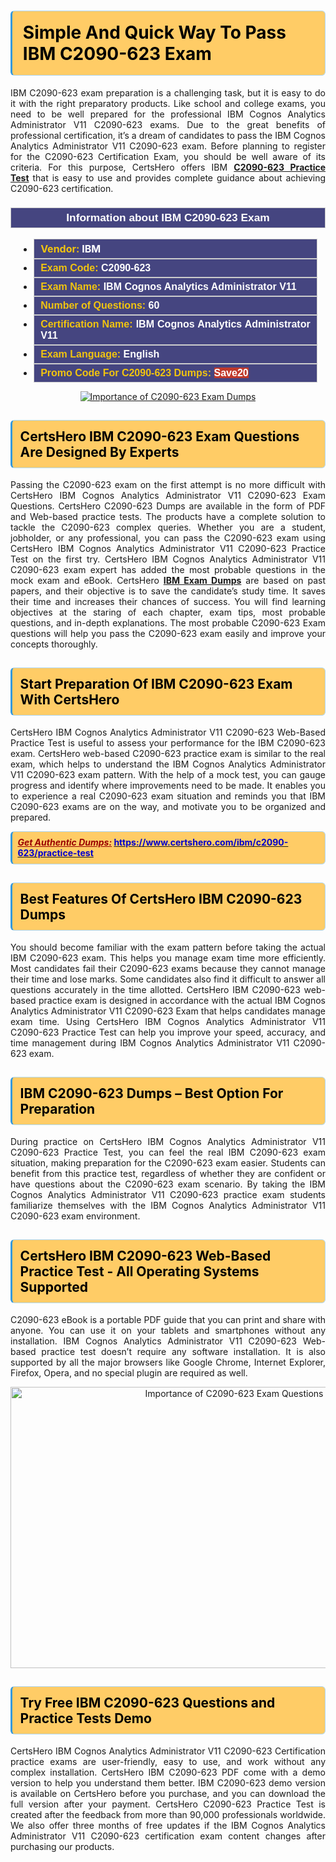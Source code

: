 <h1><strong><span style="display:block; color:#000000; background:#ffcc66; border: 0.5px solid #AED6F1 ; border-left: 3px solid #3498DB; padding: .6em; border-radius: 6px;">Simple And Quick Way To Pass IBM C2090-623 Exam</span></strong></h1>

<p style="text-align: justify;">IBM C2090-623 exam preparation is a challenging task, but it is easy to do it with the right preparatory products. Like school and college exams, you need to be well prepared for the professional IBM Cognos Analytics Administrator V11 C2090-623 exams. Due to the great benefits of professional certification, it’s a dream of candidates to pass the IBM Cognos Analytics Administrator V11 C2090-623 exam. Before planning to register for the C2090-623 Certification Exam, you should be well aware of its criteria. For this purpose, CertsHero offers IBM <a href="https://www.certshero.com/ibm/c2090-623"><strong>C2090-623 Practice Test</strong></a> that is easy to use and provides complete guidance about achieving C2090-623 certification.</p>

<h3 style="background: #454580; border: 1px solid rgb(204, 204, 204); padding: 5px 10px; text-align: center;"><span style="color:#ffffff;"><span style="font-size:11pt"><span style="line-height:normal"><span style="font-family:Calibri,sans-serif"><b><span style="font-size:13.0pt"><span cambria="">Information about IBM C2090-623 Exam</span></span></b></span></span></span></span></h3>

<ul>
	<li style="margin:0cm 10pt">
	<div style="background:#454580; border: 1px solid rgb(204, 204, 204); padding: 5px 10px; text-align: justify;"><span style="font-size:11pt"><span style="line-height:normal"><span style="tab-stops:list 36.0pt"><span style="font-fam ily:Calibri,sans-serif"><b><span style="font-size:12.0pt"><span new="" roman="" style="font-family:" times=""><span style="color:#f1c40f;">Vendor:</span> <span style="color:#ffffff;">IBM</span></span></span></b></span></span></span></span></div>
	</li>
	<li style="margin:0cm 10pt">
	<div style="background: #454580; border: 1px solid rgb(204, 204, 204); padding: 5px 10px; text-align: justify;"><span style="font-size:11pt"><span style="line-height:normal"><span style="tab-stops:list 36.0pt"><span style="font-family:Calibri,sans-serif"><b><span style="font-size:12.0pt"><span new="" roman="" style="font-family:" times=""><span style="color:#f1c40f;">Exam Code:</span> <span style="color:#ffffff;">C2090-623</span></span></span></b></span></span></span></span></div>
	</li>
	<li style="margin:0cm 10pt">
	<div style="background: #454580; border: 1px solid rgb(204, 204, 204); padding: 5px 10px; text-align: justify;"><span style="font-size:11pt"><span style="line-height:normal"><span style="tab-stops:list 36.0pt"><span style="font-family:Calibri,sans-serif"><b><span style="font-size:12.0pt"><span new="" roman="" style="font-family:" times=""><span style="color:#f1c40f;">Exam Name:</span> <span style="color:#ffffff;">IBM Cognos Analytics Administrator V11</span></span></span></b></span></span></span></span></div>
	</li>
	<li style="margin:0cm 10pt">
	<div style="background: #454580; border: 1px solid rgb(204, 204, 204); padding: 5px 10px;"><span style="font-size:11pt"><span style="line-height:normal"><span style="tab-stops:list 36.0pt"><span style="font-family:Calibri,sans-serif"><b><span style="font-size:12.0pt"><span new="" roman="" style="font-family:" times=""><span style="color:#f1c40f;">Number of Questions: </span><span style="color:#ffffff;">60</span></span></span></b></span></span></span></span></div>
	</li>
	<li style="margin:0cm 10pt">
	<div style="background: #454580; border: 1px solid rgb(204, 204, 204); padding: 5px 10px; text-align: justify;"><span style="font-size:11pt"><span style="line-height:normal"><span style="tab-stops:list 36.0pt"><span style="font-family:Calibri,sans-serif"><b><span style="font-size:12.0pt"><span new="" roman="" style="font-family:" times=""><span style="color:#f1c40f;">Certification Name:</span> <span style="color:#ffffff;">IBM Cognos Analytics Administrator V11</span></span></span></b></span></span></span></span></div>
	</li>
	<li style="margin:0cm 10pt">
	<div style="background: #454580; border: 1px solid rgb(204, 204, 204); padding: 5px 10px; text-align: justify;"><span style="font-size:11pt"><span style="line-height:normal"><span style="tab-stops:list 36.0pt"><span style="font-family:Calibri,sans-serif"><b><span style="font-size:12.0pt"><span new="" roman="" style="font-family:" times=""><span style="color:#f1c40f;">Exam Language:</span> <span style="color:#ffffff;">English</span></span></span></b></span></span></span></span></div>
	</li>
	<li style="margin:0cm 10pt">
	<div style="background: #454580; border: 1px solid rgb(204, 204, 204); padding: 5px 10px;"><span style="font-size:11pt"><span style="line-height:normal"><span style="tab-stops:list 36.0pt"><span style="font-family:Calibri,sans-serif"><b><span style="font-size:12.0pt"><span new="" roman="" style="font-family:" times=""><span style="color:#f1c40f;">Promo Code For C2090-623 Dumps: </span><span style="color:#ffffff;"><span style="background-color:#c0392b;">Save20</span></span></span></span></b></span></span></span></span></div>
	</li>
</ul>

<p style="text-align: center;"><a href="https://www.certshero.com/ibm/c2090-623" rel="NOFOLLOW"><img alt="Importance of C2090-623 Exam Dumps" src="https://i.imgur.com/UZuq4Dk.jpeg" /></a></p>

<h2><strong><span style="display:block; color:#000000; background:#ffcc66; border: 0.5px solid #AED6F1 ; border-left: 3px solid #3498DB; padding: .6em; border-radius: 6px;">CertsHero IBM C2090-623 Exam Questions Are Designed By Experts</span></strong></h2>

<p style="text-align: justify;">Passing the C2090-623 exam on the first attempt is no more difficult with CertsHero IBM Cognos Analytics Administrator V11 C2090-623 Exam Questions. CertsHero C2090-623 Dumps are available in the form of PDF and Web-based practice tests. The products have a complete solution to tackle the C2090-623 complex queries. Whether you are a student, jobholder, or any professional, you can pass the C2090-623 exam using CertsHero IBM Cognos Analytics Administrator V11 C2090-623 Practice Test on the first try. CertsHero IBM Cognos Analytics Administrator V11 C2090-623 exam expert has added the most probable questions in the mock exam and eBook. CertsHero <a href="https://www.certshero.com/ibm"><strong>IBM Exam Dumps</strong></a> are based on past papers, and their objective is to save the candidate’s study time. It saves their time and increases their chances of success. You will find learning objectives at the staring of each chapter, exam tips, most probable questions, and in-depth explanations. The most probable C2090-623 Exam questions will help you pass the C2090-623 exam easily and improve your concepts thoroughly.</p>

<h2><strong><span style="display:block; color:#000000; background:#ffcc66; border: 0.5px solid #AED6F1 ; border-left: 3px solid #3498DB; padding: .6em; border-radius: 6px;">Start Preparation Of IBM C2090-623 Exam With CertsHero</span></strong></h2>

<p style="text-align: justify;">CertsHero IBM Cognos Analytics Administrator V11 C2090-623 Web-Based Practice Test is useful to assess your performance for the IBM C2090-623 exam. CertsHero web-based C2090-623 practice exam is similar to the real exam, which helps to understand the IBM Cognos Analytics Administrator V11 C2090-623 exam pattern. With the help of a mock test, you can gauge progress and identify where improvements need to be made. It enables you to experience a real C2090-623 exam situation and reminds you that IBM C2090-623 exams are on the way, and motivate you to be organized and prepared.</p>

<p><strong><span style="display:block; color:#990000; background:#ffcc66; border: 0.5px solid #AED6F1 ; border-left: 3px solid #3498DB; padding: .6em; border-radius: 6px;"><span style="font-size:14px;"><u><i>Get Authentic Dumps:</i></u></span> <a href="https://www.certshero.com/ibm/c2090-623/practice-test"><span style="color:#0000cc;">https://www.certshero.com/ibm/c2090-623/practice-test</span></a></span></strong></p>

<h2><strong><span style="display:block; color:#000000; background:#ffcc66; border: 0.5px solid #AED6F1 ; border-left: 3px solid #3498DB; padding: .6em; border-radius: 6px;">Best Features Of CertsHero IBM C2090-623 Dumps</span></strong></h2>

<p style="text-align: justify;">You should become familiar with the exam pattern before taking the actual IBM C2090-623 exam. This helps you manage exam time more efficiently. Most candidates fail their C2090-623 exams because they cannot manage their time and lose marks. Some candidates also find it difficult to answer all questions accurately in the time allotted. CertsHero IBM C2090-623 web-based practice exam is designed in accordance with the actual IBM Cognos Analytics Administrator V11 C2090-623 Exam that helps candidates manage exam time. Using CertsHero IBM Cognos Analytics Administrator V11 C2090-623 Practice Test can help you improve your speed, accuracy, and time management during IBM Cognos Analytics Administrator V11 C2090-623 exam.</p>

<h2><strong><span style="display:block; color:#000000; background:#ffcc66; border: 0.5px solid #AED6F1 ; border-left: 3px solid #3498DB; padding: .6em; border-radius: 6px;">IBM C2090-623 Dumps – Best Option For Preparation</span></strong></h2>

<p style="text-align: justify;">During practice on CertsHero IBM Cognos Analytics Administrator V11 C2090-623 Practice Test, you can feel the real IBM C2090-623 exam situation, making preparation for the C2090-623 exam easier. Students can benefit from this practice test, regardless of whether they are confident or have questions about the C2090-623 exam scenario. By taking the IBM Cognos Analytics Administrator V11 C2090-623 practice exam students familiarize themselves with the IBM Cognos Analytics Administrator V11 C2090-623 exam environment.</p>

<h2><strong><span style="display:block; color:#000000; background:#ffcc66; border: 0.5px solid #AED6F1 ; border-left: 3px solid #3498DB; padding: .6em; border-radius: 6px;">CertsHero IBM C2090-623 Web-Based Practice Test - All Operating Systems Supported</span></strong></h2>

<p style="text-align: justify;">C2090-623 eBook is a portable PDF guide that you can print and share with anyone. You can use it on your tablets and smartphones without any installation. IBM Cognos Analytics Administrator V11 C2090-623 Web-based practice test doesn’t require any software installation. It is also supported by all the major browsers like Google Chrome, Internet Explorer, Firefox, Opera, and no special plugin are required as well.</p>

<p style="text-align: center;"><a href="https://www.certshero.com/product-detail/c2090-623" rel="NOFOLLOW"><img alt="Importance of C2090-623 Exam Questions" height="450" src="https://i.redd.it/vixpkfso1g981.jpg" width="700" /></a></p>

<h2><strong><span style="display:block; color:#000000; background:#ffcc66; border: 0.5px solid #AED6F1 ; border-left: 3px solid #3498DB; padding: .6em; border-radius: 6px;">Try Free IBM C2090-623 Questions and Practice Tests Demo</span></strong></h2>

<p style="text-align: justify;">CertsHero IBM Cognos Analytics Administrator V11 C2090-623 Certification practice exams are user-friendly, easy to use, and work without any complex installation. CertsHero IBM C2090-623 PDF come with a demo version to help you understand them better. IBM C2090-623 demo version is available on CertsHero before you purchase, and you can download the full version after your payment. CertsHero C2090-623 Practice Test is created after the feedback from more than 90,000 professionals worldwide. We also offer three months of free updates if the IBM Cognos Analytics Administrator V11 C2090-623 certification exam content changes after purchasing our products.</p>
